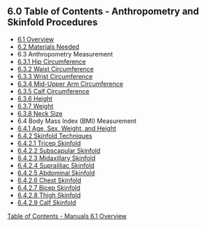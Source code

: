 ## 6.0 Table of Contents - Anthropometry and Skinfold Procedures

* [6.1 Overview](:pages_path:/manuals/anthro-skinfold/6-01-overview.md)
* [6.2 Materials Needed](:pages_path:/manuals/anthro-skinfold/6-02-materials-needed.md)
* 6.3 Anthropometry Measurement
 * [6.3.1 Hip Circumference](:pages_path:/manuals/anthro-skinfold/6-03-01-hip-circumference.md)
 * [6.3.2 Waist Circumference](:pages_path:/manuals/anthro-skinfold/6-03-02-waist-circumference.md)
 * [6.3.3 Wrist Circumference](:pages_path:/manuals/anthro-skinfold/6-03-03-wrist-circumference.md)
 * [6.3.4 Mid-Upper Arm Circumference](:pages_path:/manuals/anthro-skinfold/6-03-04-midupper-arm-circumference.md)
 * [6.3.5 Calf Circumference](:pages_path:/manuals/anthro-skinfold/6-03-05-calf-circumference.md)
 * [6.3.6 Height](:pages_path:/manuals/anthro-skinfold/6-03-06-height.md)
 * [6.3.7 Weight](:pages_path:/manuals/anthro-skinfold/6-03-07-weight.md)
 * [6.3.8 Neck Size](:pages_path:/manuals/anthro-skinfold/6-03-08-neck-size.md)
* 6.4 Body Mass Index (BMI) Measurement
 * [6.4.1 Age, Sex, Weight, and Height](:pages_path:/manuals/anthro-skinfold/6-04-01-age-sex-weight-height.md)
 * [6.4.2 Skinfold Techniques](:pages_path:/manuals/anthro-skinfold/6-04-02-00-skinfold-techniques.md)
  * [6.4.2.1 Tricep Skinfold](:pages_path:/manuals/anthro-skinfold/6-04-02-01-tricep-skinfold.md)
  * [6.4.2.2 Subscapular Skinfold](:pages_path:/manuals/anthro-skinfold/6-04-02-02-subscapular-skinfold.md)
  * [6.4.2.3 Midaxillary Skinfold](:pages_path:/manuals/anthro-skinfold/6-04-02-03-midaxillary-skinfold.md)
  * [6.4.2.4 Suprailliac Skinfold](:pages_path:/manuals/anthro-skinfold/6-04-02-04-suprailliac-skinfold.md)
  * [6.4.2.5 Abdominal Skinfold](:pages_path:/manuals/anthro-skinfold/6-04-02-05-abdominal-skinfold.md)
  * [6.4.2.6 Chest Skinfold](:pages_path:/manuals/anthro-skinfold/6-04-02-06-chest-skinfold.md)
  * [6.4.2.7 Bicep Skinfold](:pages_path:/manuals/anthro-skinfold/6-04-02-07-bicep-skinfold.md)
  * [6.4.2.8 Thigh Skinfold](:pages_path:/manuals/anthro-skinfold/6-04-02-08-thigh-skinfold.md)
  * [6.4.2.9 Calf Skinfold](:pages_path:/manuals/anthro-skinfold/6-04-02-09-calf-skinfold.md)


<div class="center">
<div class="btn-group">
  <a href=":pages_path:/manuals/manual-toc.md" class="btn btn-default">
    <span class="glyphicon glyphicon-chevron-up"></span>
    Table of Contents - Manuals
  </a>

  <a href=":pages_path:/manuals/anthro-skinfold/6-01-overview" class="btn btn-success">
    6.1 Overview
    <span class="glyphicon glyphicon-chevron-right"></span>
  </a>
</div>
</div>
